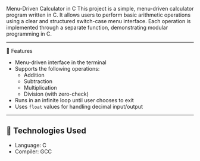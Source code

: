 Menu-Driven Calculator in C
This project is a simple, menu-driven calculator program written in C. It allows users to perform basic arithmetic operations using a clear and structured switch-case menu interface. Each operation is implemented through a separate function, demonstrating modular programming in C.

---
 📌 Features
- Menu-driven interface in the terminal
- Supports the following operations:
  - Addition
  - Subtraction
  - Multiplication
  - Division (with zero-check)
- Runs in an infinite loop until user chooses to exit
- Uses `float` values for handling decimal input/output

---

## 🔧 Technologies Used
- Language: C
- Compiler: GCC

